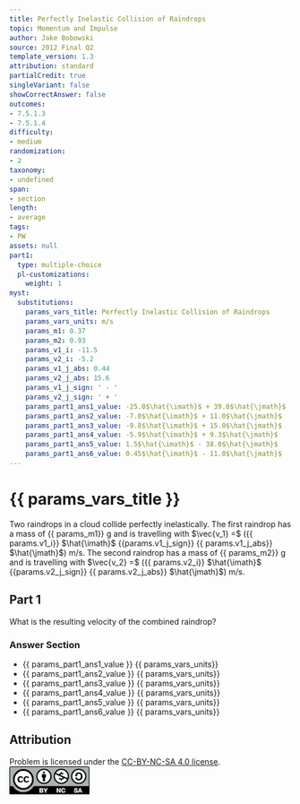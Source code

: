 ```yaml
---
title: Perfectly Inelastic Collision of Raindrops
topic: Momentum and Impulse
author: Jake Bobowski
source: 2012 Final Q2
template_version: 1.3
attribution: standard
partialCredit: true
singleVariant: false
showCorrectAnswer: false
outcomes:
- 7.5.1.3
- 7.5.1.4
difficulty:
- medium
randomization:
- 2
taxonomy:
- undefined
span:
- section
length:
- average
tags:
- PW
assets: null
part1:
  type: multiple-choice
  pl-customizations:
    weight: 1
myst:
  substitutions:
    params_vars_title: Perfectly Inelastic Collision of Raindrops
    params_vars_units: m/s
    params_m1: 0.37
    params_m2: 0.93
    params_v1_i: -11.5
    params_v2_i: -5.2
    params_v1_j_abs: 0.44
    params_v2_j_abs: 15.6
    params_v1_j_sign: ' - '
    params_v2_j_sign: ' + '
    params_part1_ans1_value: -25.0$\hat{\imath}$ + 39.0$\hat{\jmath}$
    params_part1_ans2_value: -7.0$\hat{\imath}$ + 11.0$\hat{\jmath}$
    params_part1_ans3_value: -9.8$\hat{\imath}$ + 15.0$\hat{\jmath}$
    params_part1_ans4_value: -5.9$\hat{\imath}$ + 9.3$\hat{\jmath}$
    params_part1_ans5_value: 1.5$\hat{\imath}$ - 38.0$\hat{\jmath}$
    params_part1_ans6_value: 0.45$\hat{\imath}$ - 11.0$\hat{\jmath}$
---
```

# {{ params_vars_title }}
Two raindrops in a cloud collide perfectly inelastically. The first raindrop has a mass of {{ params_m1}} g and is travelling with $\vec{v_1} =$ ({{ params.v1_i}} $\hat{\imath}$ {{params.v1_j_sign}} {{ params.v1_j_abs}} $\hat{\jmath}$) m/s.
The second raindrop has a mass of {{ params_m2}} g and is travelling with $\vec{v_2} =$ ({{ params.v2_i}} $\hat{\imath}$ {{params.v2_j_sign}} {{ params.v2_j_abs}} $\hat{\jmath}$) m/s.

## Part 1

What is the resulting velocity of the combined raindrop?

### Answer Section

- {{ params_part1_ans1_value }} {{ params_vars_units}}
- {{ params_part1_ans2_value }} {{ params_vars_units}}
- {{ params_part1_ans3_value }} {{ params_vars_units}}
- {{ params_part1_ans4_value }} {{ params_vars_units}}
- {{ params_part1_ans5_value }} {{ params_vars_units}}
- {{ params_part1_ans6_value }} {{ params_vars_units}}

## Attribution

Problem is licensed under the [CC-BY-NC-SA 4.0 license](https://creativecommons.org/licenses/by-nc-sa/4.0/).<br> ![The Creative Commons 4.0 license requiring attribution-BY, non-commercial-NC, and share-alike-SA license.](https://raw.githubusercontent.com/firasm/bits/master/by-nc-sa.png)